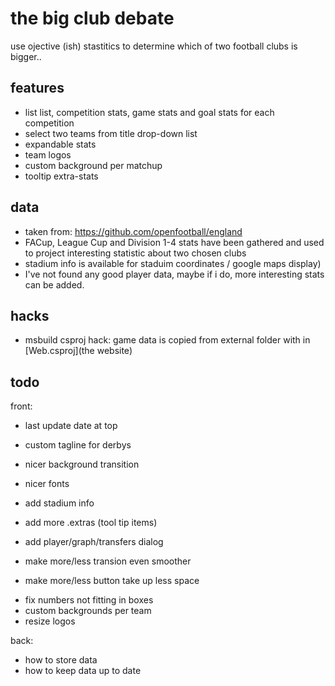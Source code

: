 
# the big club debate

use ojective (ish) stastitics to determine which of two football clubs is bigger..

## features

 - list list, competition stats, game stats and goal stats for each competition
 - select two teams from title drop-down list
 - expandable stats
 - team logos
 - custom background per matchup
 - tooltip extra-stats
 
## data

 - taken from: https://github.com/openfootball/england
 - FACup, League Cup and Division 1-4 stats have been gathered and used to project interesting statistic about two chosen clubs
 - stadium info is available for staduim coordinates / google maps display)
 - I've not found any good player data, maybe if i do, more interesting stats can be added.

## hacks
 - msbuild csproj hack: game data is copied from external folder with in [Web.csproj](the website)

## todo
front:
 
 - last update date at top
 - custom tagline for derbys
 - nicer background transition
 - nicer fonts

 - add stadium info
 - add more .extras (tool tip items)
 
 - add player/graph/transfers dialog
 - make more/less transion even smoother
 - make more/less button take up less space

 * fix numbers not fitting in boxes
 * custom backgrounds per team
 * resize logos

 back:
  - how to store data
  - how to keep data up to date
